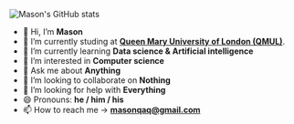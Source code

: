 ![Mason's GitHub stats](https://github-readme-stats.vercel.app/api?username=MASON-PRINCE&show_icons=true&theme=ambient_gradient&rank_icon=github&include_all_commits=true)
- 👋 Hi, I’m **Mason**
- 🔭 I’m currently studing at **<a href="https://www.qmul.ac.uk/" target="blank">Queen Mary University of London (QMUL)</a>**.
- 🌱 I’m currently learning **Data science & Artificial intelligence**
- 👀 I’m interested in **Computer science**
- 💬 Ask me about **Anything**
- 👯 I’m looking to collaborate on **Nothing**
- 🤔 I’m looking for help with **Everything**
- 😄 Pronouns: **he / him / his**
- 📫 How to reach me -> **masonqaq@gmail.com**
